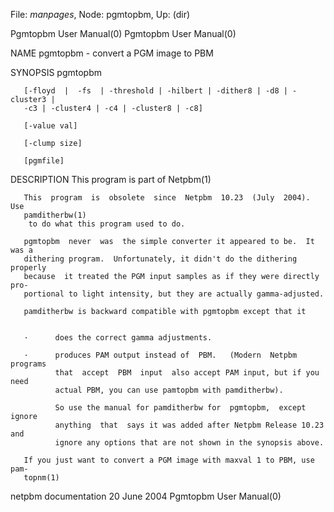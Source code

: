 File: *manpages*,  Node: pgmtopbm,  Up: (dir)

Pgmtopbm User Manual(0)                                Pgmtopbm User Manual(0)



NAME
       pgmtopbm - convert a PGM image to PBM


SYNOPSIS
       pgmtopbm

       [-floyd  |  -fs  | -threshold | -hilbert | -dither8 | -d8 | -cluster3 |
       -c3 | -cluster4 | -c4 | -cluster8 | -c8]

       [-value val]

       [-clump size]

       [pgmfile]


DESCRIPTION
       This program is part of Netpbm(1)

       This  program  is  obsolete  since  Netpbm  10.23  (July  2004).    Use
       pamditherbw(1)
        to do what this program used to do.

       pgmtopbm  never  was  the simple converter it appeared to be.  It was a
       dithering program.  Unfortunately, it didn't do the dithering  properly
       because  it treated the PGM input samples as if they were directly pro-
       portional to light intensity, but they are actually gamma-adjusted.

       pamditherbw is backward compatible with pgmtopbm except that it


       ·      does the correct gamma adjustments.

       ·      produces PAM output instead of  PBM.   (Modern  Netpbm  programs
              that  accept  PBM  input  also accept PAM input, but if you need
              actual PBM, you can use pamtopbm with pamditherbw).

              So use the manual for pamditherbw for  pgmtopbm,  except  ignore
              anything  that  says it was added after Netpbm Release 10.23 and
              ignore any options that are not shown in the synopsis above.

       If you just want to convert a PGM image with maxval 1 to PBM, use  pam-
       topnm(1)



netpbm documentation             20 June 2004          Pgmtopbm User Manual(0)
